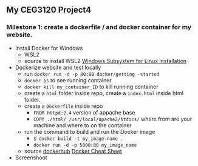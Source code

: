 ## My CEG3120 Project4

### Milestone 1: create a dockerfile / and docker container for my website. 
- Install Docker for Windows
    - WSL2
    - source to install WSL2
    [Windows Subsystem for Linux Installation](https://docs.microsoft.com/en-us/windows/wsl/install-win10#step-4---download-the-linux-kernel-update-package)
- Dockerize website and test locally
    - run `docker run -d -p 80:80 docker/getting -started`
    - `docker ps` to see running container
    - `docker kill my_container_ID` to kill running container
    - create a `html` folder inside repo, create a `index.html` inside html folder.
    - create a `Dockerfile` inside repo
        - `FROM httpd:2.4` version of appache base
        - `COPY ./html/ /usr/local/apache2/htdocs/` where from are your machine and where to on the container
    - run the command to build and run the Docker image
        - `$ docker build -t my_image-name .`
        - `docker run -d -p 5000:80 my_image_name`
    - source 
    [dockerhub](https://hub.docker.com/_/httpd)
    [Docker Cheat Sheet](https://www.docker.com/sites/default/files/d8/2019-09/docker-cheat-sheet.pdf)
- Screenshoot
